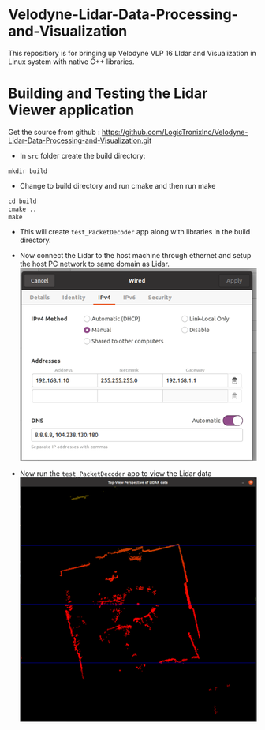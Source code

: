 # Velodyne-Lidar-Data-Processing-and-Visualization
This repositiory is for bringing up Velodyne VLP 16 LIdar and Visualization in Linux system with native C++ libraries.

# Building and Testing the Lidar Viewer application
Get the source from github : https://github.com/LogicTronixInc/Velodyne-Lidar-Data-Processing-and-Visualization.git 

* In `src` folder create the build directory:
```
mkdir build
```

* Change to build directory and run cmake and then run make
```
cd build
cmake ..
make
```
* This will create `test_PacketDecoder` app along with libraries in the build directory.

* Now connect the Lidar to the host machine through ethernet and setup the host PC network to same domain as Lidar.
![Host IP Configs](/docs/images/host_ip_setings.png)

* Now run the `test_PacketDecoder` app to view the Lidar data
![Output View](/docs/images/app_output.png)